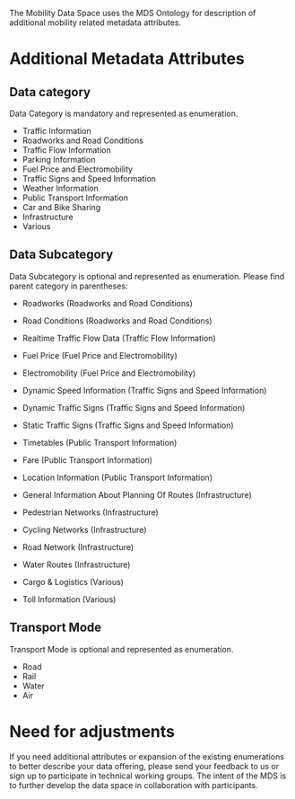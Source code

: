 The Mobility Data Space uses the MDS Ontology for description of additional mobility related metadata attributes.

# Additional Metadata Attributes
## Data category
Data Category is mandatory and represented as enumeration.
* Traffic Information
* Roadworks and Road Conditions
* Traffic Flow Information
* Parking Information
* Fuel Price and Electromobility
* Traffic Signs and Speed Information
* Weather Information
* Public Transport Information
* Car and Bike Sharing
* Infrastructure
* Various

## Data Subcategory
Data Subcategory is optional and represented as enumeration. Please find parent category in parentheses:
* Roadworks (Roadworks and Road Conditions)
* Road Conditions (Roadworks and Road Conditions)  


* Realtime Traffic Flow Data (Traffic Flow Information)  


* Fuel Price (Fuel Price and Electromobility)
* Electromobility (Fuel Price and Electromobility)  


* Dynamic Speed Information (Traffic Signs and Speed Information)
* Dynamic Traffic Signs (Traffic Signs and Speed Information)
* Static Traffic Signs (Traffic Signs and Speed Information)  


* Timetables (Public Transport Information)
* Fare (Public Transport Information)
* Location Information (Public Transport Information)  


* General Information About Planning Of Routes (Infrastructure)
* Pedestrian Networks (Infrastructure)
* Cycling Networks (Infrastructure)
* Road Network (Infrastructure)
* Water Routes (Infrastructure)  


* Cargo & Logistics (Various)
* Toll Information (Various)

## Transport Mode
Transport Mode is optional and represented as enumeration.
* Road
* Rail
* Water
* Air


# Need for adjustments
If you need additional attributes or expansion of the existing enumerations to better describe your data offering, please send your feedback to us or sign up to participate in technical working groups. The intent of the MDS is to further develop the data space in collaboration with participants.

